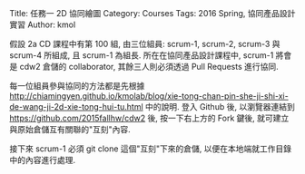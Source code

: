 Title: 任務一 2D 協同繪圖
Category: Courses
Tags: 2016 Spring, 協同產品設計實習
Author: kmol

假設 2a CD 課程中有第 100 組, 由三位組員: scrum-1, scrum-2,  scrum-3 與 scrum-4 所組成, 且 scrum-1 為組長. 所在在協同產品設計課程中, scrum-1 將會是 cdw2 倉儲的 collaborator, 其餘三人則必須透過 Pull Requests 進行協同.

<!-- PELICAN_END_SUMMARY -->

每一位組員參與協同的方法都是先根據 <a href="http://chiamingyen.github.io/kmolab/blog/xie-tong-chan-pin-she-ji-shi-xi-de-wang-ji-2d-xie-tong-hui-tu.html">http://chiamingyen.github.io/kmolab/blog/xie-tong-chan-pin-she-ji-shi-xi-de-wang-ji-2d-xie-tong-hui-tu.html</a> 中的說明. 登入 Github 後, 以瀏覽器連結到 <a href="https://github.com/2015fallhw/cdw2">https://github.com/2015fallhw/cdw2</a> 後, 按一下右上方的  Fork 鍵後, 就可建立與原始倉儲互有關聯的"互刻"內容.

接下來 scrum-1 必須 git clone 這個"互刻"下來的倉儲, 以便在本地端就工作目錄中的內容進行處理.